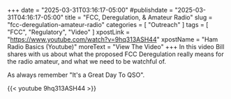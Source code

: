 +++
date = "2025-03-31T03:16:17-05:00"
#publishdate = "2025-03-31T04:16:17-05:00"
title = "FCC, Deregulation, & Amateur Radio"
slug = "fcc-deregulation-amateur-radio"
categories = [ "Outreach" ]
tags = [ "FCC", "Regulatory", "Video" ]
xpostLink = "https://www.youtube.com/watch?v=9hq313ASH44"
xpostName = "Ham Radio Basics (Youtube)"
moreText = "View The Video"
+++
In this video Bill shares with us about what the proposed FCC
Deregulation really means for the radio amateur, and what we need to be
watchful of.
<!--more-->

As always remember "It's a Great Day To QSO". 

{{< youtube 9hq313ASH44 >}}

